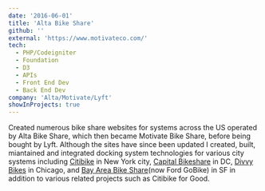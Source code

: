 ```yaml
---
date: '2016-06-01'
title: 'Alta Bike Share'
github: ''
external: 'https://www.motivateco.com/'
tech:
  - PHP/Codeigniter
  - Foundation
  - D3
  - APIs
  - Front End Dev
  - Back End Dev
company: 'Alta/Motivate/Lyft'
showInProjects: true
---
```


Created numerous bike share websites for systems across the US operated by Alta Bike Share, which then became Motivate Bike Share, before being bought by Lyft. Although the sites have since been updated I created, built, miantained and integrated docking system technologies for various city systems including [Citibike](https://www.citibikenyc.com/) in New York city, [Capital Bikeshare](https://www.capitalbikeshare.com/) in DC, [Divvy Bikes](https://www.divvybikes.com/) in Chicago, and [Bay Area Bike Share](https://www.lyft.com/bikes/bay-wheels)(now Ford GoBike) in SF in addition to various related projects such as Citibike for Good.
